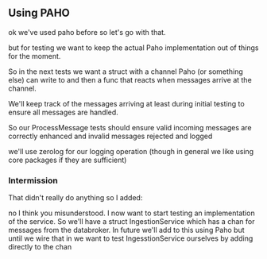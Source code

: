 ## Using PAHO
ok we've used paho before so let's go with that.

but for testing we want to keep the actual Paho implementation out of things for the moment.

So in the next tests we want a struct with a channel Paho (or something else) can write to and
then a func that reacts when messages arrive at the channel.

We'll keep track of the messages arriving at least during initial testing to ensure all messages are handled.

So our ProcessMessage tests should ensure valid incoming messages are correctly enhanced and invalid messages rejected and logged

we'll use zerolog for our logging operation (though in general we like using core packages if they are sufficient)

### Intermission

That didn't really do anything so I added:

no I think you misunderstood. I now want to start testing an implementation of the service. 
So we'll have a struct IngestionService which has a chan for messages from the databroker. In future we'll add to this using Paho but until we wire that in we want to test IngesstionService ourselves by adding directly to the chan